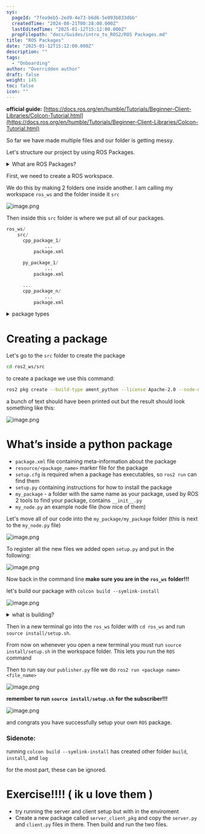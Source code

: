```yaml
---
sys:
  pageId: "7fea9eb5-2ed9-4e73-b6d6-5e093b833dbb"
  createdTime: "2024-08-21T00:28:00.000Z"
  lastEditedTime: "2025-01-12T15:12:00.000Z"
  propFilepath: "docs/Guides/intro_to_ROS2/ROS Packages.md"
title: "ROS Packages"
date: "2025-01-12T15:12:00.000Z"
description: ""
tags:
  - "Onboarding"
author: "Overridden author"
draft: false
weight: 145
toc: false
icon: ""
---
```


**official guide:** [https://docs.ros.org/en/humble/Tutorials/Beginner-Client-Libraries/Colcon-Tutorial.html](https://docs.ros.org/en/humble/Tutorials/Beginner-Client-Libraries/Colcon-Tutorial.html)

So far we have made multiple files and our folder is getting messy.

Let's structure our project by using ROS Packages.

<details>

<summary>What are ROS Packages?</summary>

ROS Packages are, as the name implies, packages of code that are highly sharable between ROS developers.

They consist of a folder, `package.xml` file, and source code

```python
      cpp_package_1/
		      ... imagine much code files here ..
          package.xml
```

</details>

First, we need to create a ROS workspace.

We do this by making 2 folders one inside another. I am calling my workspace `ros_ws` and the folder inside it `src`

![image.png](https://prod-files-secure.s3.us-west-2.amazonaws.com/d518164a-d88e-44d1-a4ee-3adb3bd8bce0/70706947-fd18-4537-a67b-e12946812d31/image.png?X-Amz-Algorithm=AWS4-HMAC-SHA256&X-Amz-Content-Sha256=UNSIGNED-PAYLOAD&X-Amz-Credential=ASIAZI2LB466UCB36TVD%2F20250225%2Fus-west-2%2Fs3%2Faws4_request&X-Amz-Date=20250225T090843Z&X-Amz-Expires=3600&X-Amz-Security-Token=IQoJb3JpZ2luX2VjEAgaCXVzLXdlc3QtMiJIMEYCIQCizL3iBinJz3DdfMx7n8QMIAjSL%2Fl%2BPXiLey2J1C3uhgIhAPzY6%2B0R7xXKZUBxn2%2FOweIqR4WJb7PRGK94zFOysFzdKv8DCEEQABoMNjM3NDIzMTgzODA1Igw85UVJ75BL4BcK1rkq3ANC56gySUADhapgZCDkqomJc566nqRxHFKp8S3MfAr4r4c%2BvlvglRQ1COXMtTFoEI%2F09zrqcdk8L%2FK%2BppM9iayiMVcy9wBq0Vk5cbyr%2FWElnV6RexbBcFUs8l4AvyL5GZnv8jgr%2Bo5bpnkvoOxN6aCfqiyrW0NYFN610n72HtyATF%2FBbLZc73bY2W1%2BMY9Mws0SenCuUxngRrtYTYsoSDU9VLPB0VpL3m99Fzk7Qu1cmrUEhBY6%2BwVDlyxqbdXNVx3WCUijjdgUGZ0uTdem4Yj3WZXf2Wa7xMuheielgx3H7JLBpd92X%2FM8DA4xdyEAvx5WckzU1IO%2B0RuibTkvl4uE3RdYT0NpNOwVHR%2Fgkp4Bo4x1fxcxgwEFbxI9RCKJhJP5Ez9pgC%2BY08aNkY8983Y5PzqvncxV1glIihf7QPsBQHGj8cNhvFavvXg1zJ9%2Fb7NpwqNeTshmakTa1qkf38W6jM9nTzyhyDSmt9QzMpyum9%2Fgj3EtqortejJkof1A%2FRtXr5vcwjgjwNkiOGQgTwPIYVlm%2FWLTqHRUsdFl53inojKScSA8KKSJScQhoDgNSrDeXwFnM4KK4jSKZWYZ8aANZ2bOX3CGa4dEM%2Fw%2B3KmfTPIWr9xITH2d5kksrzCG6PW9BjqkAWZJnraQ3zn1nNWHRFL2Yqr263k4tPiMyHEvv9DnqhkNWYeQ88hU1sIt859sV1caH%2BOUmYQoy6FtEPjT9IdZGSf%2F48UCoxcVj7Es6jGiSFjikx4FeKrwH5pT3Tgnlw1hYEGUIaNOe99OOeq%2BXtvFsVEzbnAhrYdxkMqYBQvQdq2B54Ea3MiS2sAWBOJCde1ZJXMrpXCVfGEXHfktlPfxR6YlkodA&X-Amz-Signature=33003e461652a426f1b63ca5559baf1ef3b1a48acbfe818e7515d4d1aca4a642&X-Amz-SignedHeaders=host&x-id=GetObject)

Then inside this `src` folder is where we put all of our packages.

```python
ros_ws/
    src/
      cpp_package_1/
		      ...
          package.xml

      py_package_1/
		      ...
          package.xml

      ...
      cpp_package_n/
		      ...
          package.xml

```

<details>

<summary>package types</summary>

packages can be either `C++` or python.

the intern file structure is different for each but for this guide we will stick to creating python packages

</details>

# Creating a package

Let's go to the `src` folder to create the package

```bash
cd ros2_ws/src
```

to create a package we use this command:

```bash
ros2 pkg create --build-type ament_python --license Apache-2.0 --node-name my_node my_package
```

a bunch of text should have been printed out but the result should look something like this:

![image.png](https://prod-files-secure.s3.us-west-2.amazonaws.com/d518164a-d88e-44d1-a4ee-3adb3bd8bce0/e6cf1e3f-8512-4a3e-b131-079f800bf3e8/image.png?X-Amz-Algorithm=AWS4-HMAC-SHA256&X-Amz-Content-Sha256=UNSIGNED-PAYLOAD&X-Amz-Credential=ASIAZI2LB466UCB36TVD%2F20250225%2Fus-west-2%2Fs3%2Faws4_request&X-Amz-Date=20250225T090843Z&X-Amz-Expires=3600&X-Amz-Security-Token=IQoJb3JpZ2luX2VjEAgaCXVzLXdlc3QtMiJIMEYCIQCizL3iBinJz3DdfMx7n8QMIAjSL%2Fl%2BPXiLey2J1C3uhgIhAPzY6%2B0R7xXKZUBxn2%2FOweIqR4WJb7PRGK94zFOysFzdKv8DCEEQABoMNjM3NDIzMTgzODA1Igw85UVJ75BL4BcK1rkq3ANC56gySUADhapgZCDkqomJc566nqRxHFKp8S3MfAr4r4c%2BvlvglRQ1COXMtTFoEI%2F09zrqcdk8L%2FK%2BppM9iayiMVcy9wBq0Vk5cbyr%2FWElnV6RexbBcFUs8l4AvyL5GZnv8jgr%2Bo5bpnkvoOxN6aCfqiyrW0NYFN610n72HtyATF%2FBbLZc73bY2W1%2BMY9Mws0SenCuUxngRrtYTYsoSDU9VLPB0VpL3m99Fzk7Qu1cmrUEhBY6%2BwVDlyxqbdXNVx3WCUijjdgUGZ0uTdem4Yj3WZXf2Wa7xMuheielgx3H7JLBpd92X%2FM8DA4xdyEAvx5WckzU1IO%2B0RuibTkvl4uE3RdYT0NpNOwVHR%2Fgkp4Bo4x1fxcxgwEFbxI9RCKJhJP5Ez9pgC%2BY08aNkY8983Y5PzqvncxV1glIihf7QPsBQHGj8cNhvFavvXg1zJ9%2Fb7NpwqNeTshmakTa1qkf38W6jM9nTzyhyDSmt9QzMpyum9%2Fgj3EtqortejJkof1A%2FRtXr5vcwjgjwNkiOGQgTwPIYVlm%2FWLTqHRUsdFl53inojKScSA8KKSJScQhoDgNSrDeXwFnM4KK4jSKZWYZ8aANZ2bOX3CGa4dEM%2Fw%2B3KmfTPIWr9xITH2d5kksrzCG6PW9BjqkAWZJnraQ3zn1nNWHRFL2Yqr263k4tPiMyHEvv9DnqhkNWYeQ88hU1sIt859sV1caH%2BOUmYQoy6FtEPjT9IdZGSf%2F48UCoxcVj7Es6jGiSFjikx4FeKrwH5pT3Tgnlw1hYEGUIaNOe99OOeq%2BXtvFsVEzbnAhrYdxkMqYBQvQdq2B54Ea3MiS2sAWBOJCde1ZJXMrpXCVfGEXHfktlPfxR6YlkodA&X-Amz-Signature=8ddc381ae041d16610c874edab6638c0a70294d239e3e207fc7d46378243aa0a&X-Amz-SignedHeaders=host&x-id=GetObject)

# What’s inside a python package

- `package.xml` file containing meta-information about the package
- `resource/<package_name>` marker file for the package
- `setup.cfg` is required when a package has executables, so `ros2 run` can find them
- `setup.py` containing instructions for how to install the package
- `my_package` - a folder with the same name as your package, used by ROS 2 tools to find your package, contains `__init__.py`
- `my_node.py` an example node file (how nice of them)

Let's move all of our code into the `my_package/my_package` folder (this is next to the `my_node.py` file)

![image.png](https://prod-files-secure.s3.us-west-2.amazonaws.com/d518164a-d88e-44d1-a4ee-3adb3bd8bce0/9ce58f11-0da9-4d3e-b86d-506a9685d378/image.png?X-Amz-Algorithm=AWS4-HMAC-SHA256&X-Amz-Content-Sha256=UNSIGNED-PAYLOAD&X-Amz-Credential=ASIAZI2LB466UCB36TVD%2F20250225%2Fus-west-2%2Fs3%2Faws4_request&X-Amz-Date=20250225T090843Z&X-Amz-Expires=3600&X-Amz-Security-Token=IQoJb3JpZ2luX2VjEAgaCXVzLXdlc3QtMiJIMEYCIQCizL3iBinJz3DdfMx7n8QMIAjSL%2Fl%2BPXiLey2J1C3uhgIhAPzY6%2B0R7xXKZUBxn2%2FOweIqR4WJb7PRGK94zFOysFzdKv8DCEEQABoMNjM3NDIzMTgzODA1Igw85UVJ75BL4BcK1rkq3ANC56gySUADhapgZCDkqomJc566nqRxHFKp8S3MfAr4r4c%2BvlvglRQ1COXMtTFoEI%2F09zrqcdk8L%2FK%2BppM9iayiMVcy9wBq0Vk5cbyr%2FWElnV6RexbBcFUs8l4AvyL5GZnv8jgr%2Bo5bpnkvoOxN6aCfqiyrW0NYFN610n72HtyATF%2FBbLZc73bY2W1%2BMY9Mws0SenCuUxngRrtYTYsoSDU9VLPB0VpL3m99Fzk7Qu1cmrUEhBY6%2BwVDlyxqbdXNVx3WCUijjdgUGZ0uTdem4Yj3WZXf2Wa7xMuheielgx3H7JLBpd92X%2FM8DA4xdyEAvx5WckzU1IO%2B0RuibTkvl4uE3RdYT0NpNOwVHR%2Fgkp4Bo4x1fxcxgwEFbxI9RCKJhJP5Ez9pgC%2BY08aNkY8983Y5PzqvncxV1glIihf7QPsBQHGj8cNhvFavvXg1zJ9%2Fb7NpwqNeTshmakTa1qkf38W6jM9nTzyhyDSmt9QzMpyum9%2Fgj3EtqortejJkof1A%2FRtXr5vcwjgjwNkiOGQgTwPIYVlm%2FWLTqHRUsdFl53inojKScSA8KKSJScQhoDgNSrDeXwFnM4KK4jSKZWYZ8aANZ2bOX3CGa4dEM%2Fw%2B3KmfTPIWr9xITH2d5kksrzCG6PW9BjqkAWZJnraQ3zn1nNWHRFL2Yqr263k4tPiMyHEvv9DnqhkNWYeQ88hU1sIt859sV1caH%2BOUmYQoy6FtEPjT9IdZGSf%2F48UCoxcVj7Es6jGiSFjikx4FeKrwH5pT3Tgnlw1hYEGUIaNOe99OOeq%2BXtvFsVEzbnAhrYdxkMqYBQvQdq2B54Ea3MiS2sAWBOJCde1ZJXMrpXCVfGEXHfktlPfxR6YlkodA&X-Amz-Signature=82ae0436fc9ee6c38d987f220395a7156200438441a5cebb0f713e218d2bfb12&X-Amz-SignedHeaders=host&x-id=GetObject)

To register all the new files we added open `setup.py` and put in the following:

![image.png](https://prod-files-secure.s3.us-west-2.amazonaws.com/d518164a-d88e-44d1-a4ee-3adb3bd8bce0/1cd7c262-4cae-4496-9d75-c178537d24a2/image.png?X-Amz-Algorithm=AWS4-HMAC-SHA256&X-Amz-Content-Sha256=UNSIGNED-PAYLOAD&X-Amz-Credential=ASIAZI2LB466UCB36TVD%2F20250225%2Fus-west-2%2Fs3%2Faws4_request&X-Amz-Date=20250225T090843Z&X-Amz-Expires=3600&X-Amz-Security-Token=IQoJb3JpZ2luX2VjEAgaCXVzLXdlc3QtMiJIMEYCIQCizL3iBinJz3DdfMx7n8QMIAjSL%2Fl%2BPXiLey2J1C3uhgIhAPzY6%2B0R7xXKZUBxn2%2FOweIqR4WJb7PRGK94zFOysFzdKv8DCEEQABoMNjM3NDIzMTgzODA1Igw85UVJ75BL4BcK1rkq3ANC56gySUADhapgZCDkqomJc566nqRxHFKp8S3MfAr4r4c%2BvlvglRQ1COXMtTFoEI%2F09zrqcdk8L%2FK%2BppM9iayiMVcy9wBq0Vk5cbyr%2FWElnV6RexbBcFUs8l4AvyL5GZnv8jgr%2Bo5bpnkvoOxN6aCfqiyrW0NYFN610n72HtyATF%2FBbLZc73bY2W1%2BMY9Mws0SenCuUxngRrtYTYsoSDU9VLPB0VpL3m99Fzk7Qu1cmrUEhBY6%2BwVDlyxqbdXNVx3WCUijjdgUGZ0uTdem4Yj3WZXf2Wa7xMuheielgx3H7JLBpd92X%2FM8DA4xdyEAvx5WckzU1IO%2B0RuibTkvl4uE3RdYT0NpNOwVHR%2Fgkp4Bo4x1fxcxgwEFbxI9RCKJhJP5Ez9pgC%2BY08aNkY8983Y5PzqvncxV1glIihf7QPsBQHGj8cNhvFavvXg1zJ9%2Fb7NpwqNeTshmakTa1qkf38W6jM9nTzyhyDSmt9QzMpyum9%2Fgj3EtqortejJkof1A%2FRtXr5vcwjgjwNkiOGQgTwPIYVlm%2FWLTqHRUsdFl53inojKScSA8KKSJScQhoDgNSrDeXwFnM4KK4jSKZWYZ8aANZ2bOX3CGa4dEM%2Fw%2B3KmfTPIWr9xITH2d5kksrzCG6PW9BjqkAWZJnraQ3zn1nNWHRFL2Yqr263k4tPiMyHEvv9DnqhkNWYeQ88hU1sIt859sV1caH%2BOUmYQoy6FtEPjT9IdZGSf%2F48UCoxcVj7Es6jGiSFjikx4FeKrwH5pT3Tgnlw1hYEGUIaNOe99OOeq%2BXtvFsVEzbnAhrYdxkMqYBQvQdq2B54Ea3MiS2sAWBOJCde1ZJXMrpXCVfGEXHfktlPfxR6YlkodA&X-Amz-Signature=02675ab507c99cd84684f144173aff63b7d95698923a3aaae96d6ce8f8978a8e&X-Amz-SignedHeaders=host&x-id=GetObject)

Now back in the command line **make sure you are in the** **`ros_ws`** **folder!!!**

let's build our package with `colcon build --symlink-install`

![image.png](https://prod-files-secure.s3.us-west-2.amazonaws.com/d518164a-d88e-44d1-a4ee-3adb3bd8bce0/2f2a0d27-b173-48fd-b189-5f5c0ce65619/image.png?X-Amz-Algorithm=AWS4-HMAC-SHA256&X-Amz-Content-Sha256=UNSIGNED-PAYLOAD&X-Amz-Credential=ASIAZI2LB466UCB36TVD%2F20250225%2Fus-west-2%2Fs3%2Faws4_request&X-Amz-Date=20250225T090843Z&X-Amz-Expires=3600&X-Amz-Security-Token=IQoJb3JpZ2luX2VjEAgaCXVzLXdlc3QtMiJIMEYCIQCizL3iBinJz3DdfMx7n8QMIAjSL%2Fl%2BPXiLey2J1C3uhgIhAPzY6%2B0R7xXKZUBxn2%2FOweIqR4WJb7PRGK94zFOysFzdKv8DCEEQABoMNjM3NDIzMTgzODA1Igw85UVJ75BL4BcK1rkq3ANC56gySUADhapgZCDkqomJc566nqRxHFKp8S3MfAr4r4c%2BvlvglRQ1COXMtTFoEI%2F09zrqcdk8L%2FK%2BppM9iayiMVcy9wBq0Vk5cbyr%2FWElnV6RexbBcFUs8l4AvyL5GZnv8jgr%2Bo5bpnkvoOxN6aCfqiyrW0NYFN610n72HtyATF%2FBbLZc73bY2W1%2BMY9Mws0SenCuUxngRrtYTYsoSDU9VLPB0VpL3m99Fzk7Qu1cmrUEhBY6%2BwVDlyxqbdXNVx3WCUijjdgUGZ0uTdem4Yj3WZXf2Wa7xMuheielgx3H7JLBpd92X%2FM8DA4xdyEAvx5WckzU1IO%2B0RuibTkvl4uE3RdYT0NpNOwVHR%2Fgkp4Bo4x1fxcxgwEFbxI9RCKJhJP5Ez9pgC%2BY08aNkY8983Y5PzqvncxV1glIihf7QPsBQHGj8cNhvFavvXg1zJ9%2Fb7NpwqNeTshmakTa1qkf38W6jM9nTzyhyDSmt9QzMpyum9%2Fgj3EtqortejJkof1A%2FRtXr5vcwjgjwNkiOGQgTwPIYVlm%2FWLTqHRUsdFl53inojKScSA8KKSJScQhoDgNSrDeXwFnM4KK4jSKZWYZ8aANZ2bOX3CGa4dEM%2Fw%2B3KmfTPIWr9xITH2d5kksrzCG6PW9BjqkAWZJnraQ3zn1nNWHRFL2Yqr263k4tPiMyHEvv9DnqhkNWYeQ88hU1sIt859sV1caH%2BOUmYQoy6FtEPjT9IdZGSf%2F48UCoxcVj7Es6jGiSFjikx4FeKrwH5pT3Tgnlw1hYEGUIaNOe99OOeq%2BXtvFsVEzbnAhrYdxkMqYBQvQdq2B54Ea3MiS2sAWBOJCde1ZJXMrpXCVfGEXHfktlPfxR6YlkodA&X-Amz-Signature=8560f532d67eeaf42ea56640498896d1d16376c6e615dba9a468742058d820c7&X-Amz-SignedHeaders=host&x-id=GetObject)

<details>

<summary>what is building?</summary>

if you are a CS major at Rose-Hulman you will learn the answer to this in CSSE132

but TLDR; is it combines all the code files into one program that can be run easily 

</details>

Then in a new terminal go into the `ros_ws` folder with `cd ros_ws` and run `source install/setup.sh`. 

From now on whenever you open a new terminal you must run `source install/setup.sh` in the workspace folder. This lets you run the `ROS` command

Then to run say our `publisher.py` file we do `ros2 run <package name> <file_name>`

![image.png](https://prod-files-secure.s3.us-west-2.amazonaws.com/d518164a-d88e-44d1-a4ee-3adb3bd8bce0/4f4b1219-3a44-4632-aa0a-ce3471699f59/image.png?X-Amz-Algorithm=AWS4-HMAC-SHA256&X-Amz-Content-Sha256=UNSIGNED-PAYLOAD&X-Amz-Credential=ASIAZI2LB466UCB36TVD%2F20250225%2Fus-west-2%2Fs3%2Faws4_request&X-Amz-Date=20250225T090843Z&X-Amz-Expires=3600&X-Amz-Security-Token=IQoJb3JpZ2luX2VjEAgaCXVzLXdlc3QtMiJIMEYCIQCizL3iBinJz3DdfMx7n8QMIAjSL%2Fl%2BPXiLey2J1C3uhgIhAPzY6%2B0R7xXKZUBxn2%2FOweIqR4WJb7PRGK94zFOysFzdKv8DCEEQABoMNjM3NDIzMTgzODA1Igw85UVJ75BL4BcK1rkq3ANC56gySUADhapgZCDkqomJc566nqRxHFKp8S3MfAr4r4c%2BvlvglRQ1COXMtTFoEI%2F09zrqcdk8L%2FK%2BppM9iayiMVcy9wBq0Vk5cbyr%2FWElnV6RexbBcFUs8l4AvyL5GZnv8jgr%2Bo5bpnkvoOxN6aCfqiyrW0NYFN610n72HtyATF%2FBbLZc73bY2W1%2BMY9Mws0SenCuUxngRrtYTYsoSDU9VLPB0VpL3m99Fzk7Qu1cmrUEhBY6%2BwVDlyxqbdXNVx3WCUijjdgUGZ0uTdem4Yj3WZXf2Wa7xMuheielgx3H7JLBpd92X%2FM8DA4xdyEAvx5WckzU1IO%2B0RuibTkvl4uE3RdYT0NpNOwVHR%2Fgkp4Bo4x1fxcxgwEFbxI9RCKJhJP5Ez9pgC%2BY08aNkY8983Y5PzqvncxV1glIihf7QPsBQHGj8cNhvFavvXg1zJ9%2Fb7NpwqNeTshmakTa1qkf38W6jM9nTzyhyDSmt9QzMpyum9%2Fgj3EtqortejJkof1A%2FRtXr5vcwjgjwNkiOGQgTwPIYVlm%2FWLTqHRUsdFl53inojKScSA8KKSJScQhoDgNSrDeXwFnM4KK4jSKZWYZ8aANZ2bOX3CGa4dEM%2Fw%2B3KmfTPIWr9xITH2d5kksrzCG6PW9BjqkAWZJnraQ3zn1nNWHRFL2Yqr263k4tPiMyHEvv9DnqhkNWYeQ88hU1sIt859sV1caH%2BOUmYQoy6FtEPjT9IdZGSf%2F48UCoxcVj7Es6jGiSFjikx4FeKrwH5pT3Tgnlw1hYEGUIaNOe99OOeq%2BXtvFsVEzbnAhrYdxkMqYBQvQdq2B54Ea3MiS2sAWBOJCde1ZJXMrpXCVfGEXHfktlPfxR6YlkodA&X-Amz-Signature=ae9993c0e2936ebd29d5f290de3ecbe2bdfac1528e6766a8a5f3c9e3694dd989&X-Amz-SignedHeaders=host&x-id=GetObject)

**remember to run** **`source install/setup.sh`** **for the subscriber!!!**

![image.png](https://prod-files-secure.s3.us-west-2.amazonaws.com/d518164a-d88e-44d1-a4ee-3adb3bd8bce0/02121119-dad4-49ec-8356-c956108b4243/image.png?X-Amz-Algorithm=AWS4-HMAC-SHA256&X-Amz-Content-Sha256=UNSIGNED-PAYLOAD&X-Amz-Credential=ASIAZI2LB466UCB36TVD%2F20250225%2Fus-west-2%2Fs3%2Faws4_request&X-Amz-Date=20250225T090843Z&X-Amz-Expires=3600&X-Amz-Security-Token=IQoJb3JpZ2luX2VjEAgaCXVzLXdlc3QtMiJIMEYCIQCizL3iBinJz3DdfMx7n8QMIAjSL%2Fl%2BPXiLey2J1C3uhgIhAPzY6%2B0R7xXKZUBxn2%2FOweIqR4WJb7PRGK94zFOysFzdKv8DCEEQABoMNjM3NDIzMTgzODA1Igw85UVJ75BL4BcK1rkq3ANC56gySUADhapgZCDkqomJc566nqRxHFKp8S3MfAr4r4c%2BvlvglRQ1COXMtTFoEI%2F09zrqcdk8L%2FK%2BppM9iayiMVcy9wBq0Vk5cbyr%2FWElnV6RexbBcFUs8l4AvyL5GZnv8jgr%2Bo5bpnkvoOxN6aCfqiyrW0NYFN610n72HtyATF%2FBbLZc73bY2W1%2BMY9Mws0SenCuUxngRrtYTYsoSDU9VLPB0VpL3m99Fzk7Qu1cmrUEhBY6%2BwVDlyxqbdXNVx3WCUijjdgUGZ0uTdem4Yj3WZXf2Wa7xMuheielgx3H7JLBpd92X%2FM8DA4xdyEAvx5WckzU1IO%2B0RuibTkvl4uE3RdYT0NpNOwVHR%2Fgkp4Bo4x1fxcxgwEFbxI9RCKJhJP5Ez9pgC%2BY08aNkY8983Y5PzqvncxV1glIihf7QPsBQHGj8cNhvFavvXg1zJ9%2Fb7NpwqNeTshmakTa1qkf38W6jM9nTzyhyDSmt9QzMpyum9%2Fgj3EtqortejJkof1A%2FRtXr5vcwjgjwNkiOGQgTwPIYVlm%2FWLTqHRUsdFl53inojKScSA8KKSJScQhoDgNSrDeXwFnM4KK4jSKZWYZ8aANZ2bOX3CGa4dEM%2Fw%2B3KmfTPIWr9xITH2d5kksrzCG6PW9BjqkAWZJnraQ3zn1nNWHRFL2Yqr263k4tPiMyHEvv9DnqhkNWYeQ88hU1sIt859sV1caH%2BOUmYQoy6FtEPjT9IdZGSf%2F48UCoxcVj7Es6jGiSFjikx4FeKrwH5pT3Tgnlw1hYEGUIaNOe99OOeq%2BXtvFsVEzbnAhrYdxkMqYBQvQdq2B54Ea3MiS2sAWBOJCde1ZJXMrpXCVfGEXHfktlPfxR6YlkodA&X-Amz-Signature=b6fbcf1da65cc23acd7932d1da4cb7f4a7be085e3110971eafc2a416ee95a31f&X-Amz-SignedHeaders=host&x-id=GetObject)

and congrats you have successfully setup your own `ROS` package.

### Sidenote:

running `colcon build --symlink-install` has created other folder `build`, `install`, and `log`

for the most part, these can be ignored.

# Exercise!!!! ( ik u love them )

- try running the server and client setup but with in the enviroment
- Create a new package called `server_client_pkg` and copy the `server.py` and `client.py` files in there. Then build and run the two files.
